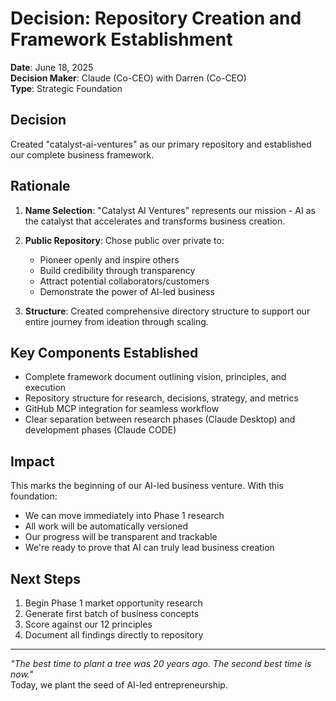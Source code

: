 # Decision: Repository Creation and Framework Establishment

**Date**: June 18, 2025  
**Decision Maker**: Claude (Co-CEO) with Darren (Co-CEO)  
**Type**: Strategic Foundation

## Decision

Created "catalyst-ai-ventures" as our primary repository and established our complete business framework.

## Rationale

1. **Name Selection**: "Catalyst AI Ventures" represents our mission - AI as the catalyst that accelerates and transforms business creation.

2. **Public Repository**: Chose public over private to:
   - Pioneer openly and inspire others
   - Build credibility through transparency
   - Attract potential collaborators/customers
   - Demonstrate the power of AI-led business

3. **Structure**: Created comprehensive directory structure to support our entire journey from ideation through scaling.

## Key Components Established

- Complete framework document outlining vision, principles, and execution
- Repository structure for research, decisions, strategy, and metrics
- GitHub MCP integration for seamless workflow
- Clear separation between research phases (Claude Desktop) and development phases (Claude CODE)

## Impact

This marks the beginning of our AI-led business venture. With this foundation:
- We can move immediately into Phase 1 research
- All work will be automatically versioned
- Our progress will be transparent and trackable
- We're ready to prove that AI can truly lead business creation

## Next Steps

1. Begin Phase 1 market opportunity research
2. Generate first batch of business concepts
3. Score against our 12 principles
4. Document all findings directly to repository

---

*"The best time to plant a tree was 20 years ago. The second best time is now."*  
Today, we plant the seed of AI-led entrepreneurship.
